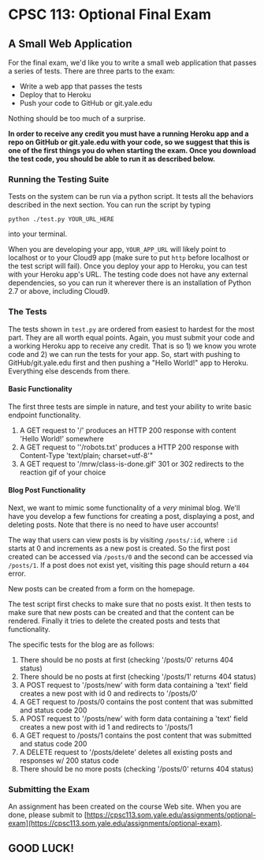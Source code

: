 # CPSC 113: Optional Final Exam
## A Small Web Application 

For the final exam, we'd like you to write a small web application that passes a series of tests. There are three parts to the exam:

- Write a web app that passes the tests
- Deploy that to Heroku
- Push your code to GitHub or git.yale.edu

Nothing should be too much of a surprise. 

**In order to receive any credit you must have a running Heroku app and a repo on GitHub or git.yale.edu with your code, so we suggest that this is one of the first things you do when starting the exam. Once you download the test code, you should be able to run it as described below.**


### Running the Testing Suite

Tests on the system can be run via a python script. It tests all the behaviors described in the next section. You can run the script by typing

`python ./test.py YOUR_URL_HERE`

into your terminal.

When you are developing your app, `YOUR_APP_URL` will likely point to localhost or to your Cloud9 app (make sure to put `http` before localhost or the test script will fail). Once you deploy your app to Heroku, you can test with your Heroku app's URL. The testing code does not have any external dependencies, so you can run it wherever there is an installation of Python 2.7 or above, including Cloud9.

### The Tests

The tests shown in `test.py` are ordered from easiest to hardest for the most part. They are all worth equal points. Again, you must submit your code and a working Heroku app to receive any credit. That is so 1) we know you wrote code and 2) we can run the tests for your app. So, start with pushing to GitHub/git.yale.edu first and then pushing a "Hello World!" app to Heroku. Everything else descends from there.

#### Basic Functionality

The first three tests are simple in nature, and test your ability to write basic endpoint functionality.

1. A GET request to '/' produces an HTTP 200 response with content 'Hello World!' somewhere
2. A GET request to ''/robots.txt' produces a HTTP 200 response with Content-Type 'text/plain; charset=utf-8'"
3. A GET request to '/mrw/class-is-done.gif' 301 or 302 redirects to the reaction gif of your choice

#### Blog Post Functionality

Next, we want to mimic some functionality of a *very* minimal blog. We'll have you develop a few functions for creating a post, displaying a post, and deleting posts. Note that there is no need to have user accounts!

The way that users can view posts is by visiting `/posts/:id`, where `:id` starts at 0 and increments as a new post is created. So the first post created can be accessed via `/posts/0` and the second can be accessed via `/posts/1`. If a post does not exist yet, visiting this page should return a `404` error.

New posts can be created from a form on the homepage.

The test script first checks to make sure that no posts exist. It then tests to make sure that new posts can be created and that the content can be rendered. Finally it tries to delete the created posts and tests that functionality.

The specific tests for the blog are as follows:

1. There should be no posts at first (checking '/posts/0' returns 404 status)
2. There should be no posts at first (checking '/posts/1' returns 404 status)
3. A POST request to '/posts/new' with form data containing a 'text' field creates a new post with id 0 and redirects to '/posts/0'
4. A GET request to /posts/0 contains the post content that was submitted and status code 200
5. A POST request to '/posts/new' with form data containing a 'text' field creates a new post with id 1 and redirects to '/posts/1
6. A GET request to /posts/1 contains the post content that was submitted and status code 200
7. A DELETE request to '/posts/delete' deletes all existing posts and responses w/ 200 status code
8. There should be no more posts (checking '/posts/0' returns 404 status)

### Submitting the Exam

An assignment has been created on the course Web site. When you are done, please submit to [https://cpsc113.som.yale.edu/assignments/optional-exam](https://cpsc113.som.yale.edu/assignments/optional-exam).

## GOOD LUCK! 
